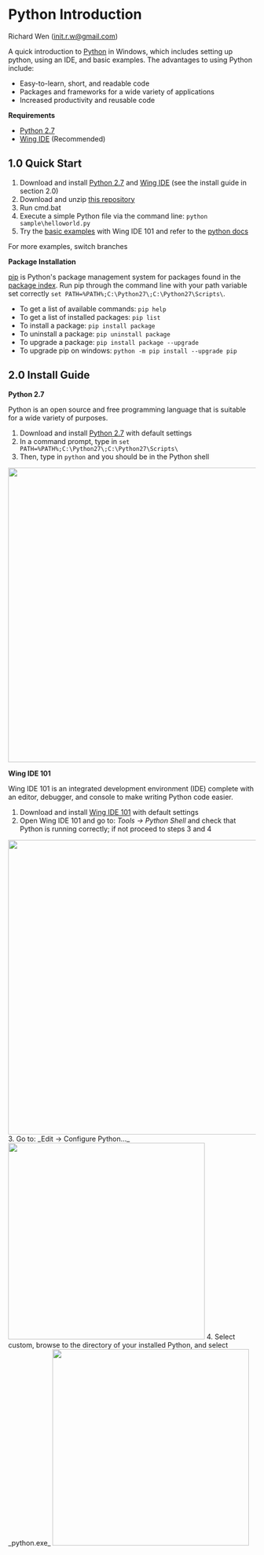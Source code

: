 # Python Introduction
  
  
Richard Wen (init.r.w@gmail.com)  
  
A quick introduction to [Python](https://www.python.org/doc/essays/comparisons/) in Windows, which includes setting up python, using an IDE, and basic examples. The advantages to using Python include:  
* Easy-to-learn, short, and readable code  
* Packages and frameworks for a wide variety of applications  
* Increased productivity and reusable code  
  
**Requirements**  
* [Python 2.7](https://www.python.org/downloads/)  
* [Wing IDE](https://wingware.com/downloads/wingide-101) (Recommended)  
  
## 1.0 Quick Start  
1. Download and install [Python 2.7](https://www.python.org/downloads/) and [Wing IDE](https://wingware.com/downloads/wingide-101) (see the install guide in section 2.0)  
2. Download and unzip [this repository](https://github.com/rwenite/py-examples/archive/examples/intro.zip)  
3. Run cmd.bat  
4. Execute a simple Python file via the command line: `python sample\helloworld.py`  
5. Try the [basic examples](https://github.com/rwenite/py-examples/tree/examples/intro/sample) with Wing IDE 101 and refer to the [python docs](https://docs.python.org/2.7/)  
  
For more examples, switch branches  
  
**Package Installation**  
  
[pip](https://pip.pypa.io/en/stable/) is Python's package management system for packages found in the [package index](https://pypi.python.org/pypi). Run pip through the command line with your path variable set correctly `set PATH=%PATH%;C:\Python27\;C:\Python27\Scripts\`.  
    
* To get a list of available commands: `pip help`
* To get a list of installed packages: `pip list`  
* To install a package: `pip install package`  
* To uninstall a package: `pip uninstall package`  
* To upgrade a package: `pip install package --upgrade`  
* To upgrade pip on windows: `python -m pip install --upgrade pip`  
  
## 2.0 Install Guide  
  
**Python 2.7**  
  
Python is an open source and free programming language that is suitable for a wide variety of purposes.
  
1. Download and install [Python 2.7](https://www.python.org/downloads/) with default settings  
2. In a command prompt, type in `set PATH=%PATH%;C:\Python27\;C:\Python27\Scripts\`  
3. Then, type in `python` and you should be in the Python shell  
<img src="https://raw.githubusercontent.com/rwenite/py-examples/examples/intro/img/install4.jpg"  width="600;"/>  
  
**Wing IDE 101**  
  
Wing IDE 101 is an integrated development environment (IDE) complete with an editor, debugger, and console to make writing Python code easier.  
  
1. Download and install [Wing IDE 101](https://wingware.com/downloads/wingide-101) with default settings
2. Open Wing IDE 101 and go to: _Tools -> Python Shell_ and check that Python is running correctly; if not proceed to steps 3 and 4  
<img src="https://raw.githubusercontent.com/rwenite/ex-py-intro/master/img/wing2.jpg" width="600;"/>  
3.  Go to: _Edit -> Configure Python..._  
<img src="https://raw.githubusercontent.com/rwenite/py-examples/examples/intro/img/checkwing1.jpg"  width="400;"/>  
4. Select custom, browse to the directory of your installed Python, and select _python.exe_  
<img src="https://raw.githubusercontent.com/rwenite/py-examples/examples/intro/img/checkwing2.jpg" width="400;"/>  
